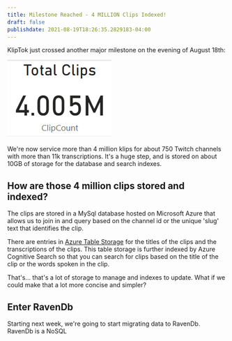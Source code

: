 ```yaml
---
title: Milestone Reached - 4 MILLION Clips Indexed!
draft: false
publishdate: 2021-08-19T18:26:35.2829183-04:00
---
```


KlipTok just crossed another major milestone on the evening of August 18th:

<div class="center">

![4 million clips on the KlipTok dashboard](img/4million.PNG)

</div>

We're now service more than 4 million klips for about 750 Twitch channels with more than 11k transcriptions.  It's a huge step, and is stored on about 10GB of storage for the database and search indexes.

## How are those 4 million clips stored and indexed?

The clips are stored in a MySql database hosted on Microsoft Azure that allows us to join in and query based on the channel id or the unique 'slug' text that identifies the clip.

There are entries in [Azure Table Storage](https://azure.microsoft.com/services/storage/tables/) for the titles of the clips and the transcriptions of the clips.  This table storage is further indexed by Azure Cognitive Search so that you can search for clips based on the title of the clip or the words spoken in the clip.

That's... that's a lot of storage to manage and indexes to update.  What if we could make that a lot more concise and simpler?

## Enter RavenDb

Starting next week, we're going to start migrating data to RavenDb.  RavenDb is a NoSQL